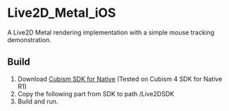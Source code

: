 # Live2D_Metal_iOS
A Live2D Metal rendering implementation with a simple mouse tracking demonstration.

## Build

1. Download [Cubism SDK for Native](https://www.live2d.com/download/cubism-sdk/download-native/) (Tested on Cubism 4 SDK for Native R1)
2. Copy the following part from SDK to path /Live2DSDK
3. Build and run.

